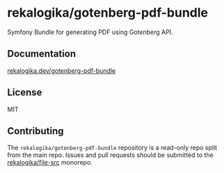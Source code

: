 # rekalogika/gotenberg-pdf-bundle

Symfony Bundle for generating PDF using Gotenberg API.

## Documentation

[rekalogika.dev/gotenberg-pdf-bundle](https://rekalogika.dev/gotenberg-pdf-bundle)

## License

MIT

## Contributing

The `rekalogika/gotenberg-pdf-bundle` repository is a read-only repo split from the main
repo. Issues and pull requests should be submitted to the
[rekalogika/file-src](https://github.com/rekalogika/print-src) monorepo.
